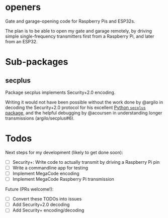 # openers
Gate and garage-opening code for Raspberry Pis and ESP32s.

The plan is to be able to open my gate and garage remotely, by driving simple
single-frequency transmitters first from a Raspberry Pi, and later from an
ESP32.

# Sub-packages

## secplus

Package secplus implements Security+2.0 encoding.

Writing it would not have been possible without the work done by @argilo in
decoding the Security+2.0 protocol for his excellent [Python `secplus`
package](https://github.com/argilo/secplus), and the helpful debugging by
@acoursen in understanding longer transmissions (argilo/secplus#6).

# Todos

Next steps for my development (likely to get done soon):

- [ ] Security+: Write code to actually transmit by driving a Raspberry Pi pin
- [ ] Write a commandline app for testing
- [ ] Implement MegaCode encoding
- [ ] Implement MegaCode Raspberry Pi transmission

Future (PRs welcome!):

- [ ] Convert these TODOs into issues
- [ ] Add Security+2.0 decoding
- [ ] Add Security+ encoding/decoding